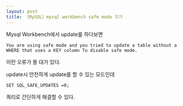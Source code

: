 ```yaml
---
layout: post
title: 〔MySQL〕mysql workbench safe mode 끄기
---
```

Mysql Workbench에서 update를 하다보면 

<pre><code>You are using safe mode and you tried to update a table without a WHERE that uses a KEY column To disable safe mode.</pre></code>

이런 오류가 뜰 대가 있다. 

update시 안전하게 update를 할 수 있는 모드인데

<pre><code>SET SQL_SAFE_UPDATES =0;</pre></code>
쿼리로 간단하게 해결할 수 있다.
